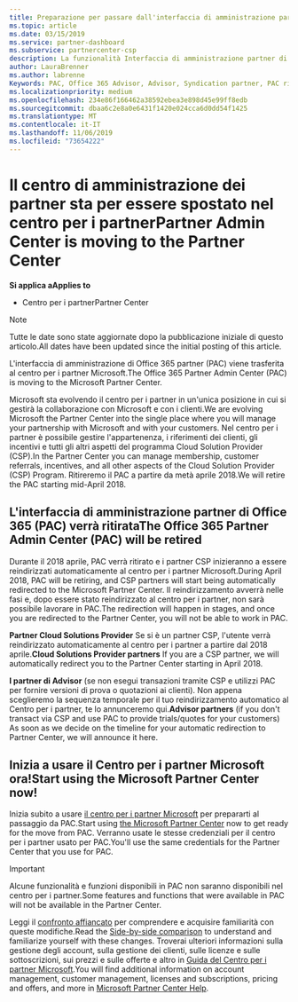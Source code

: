 ```yaml
---
title: Preparazione per passare dall'interfaccia di amministrazione partner al Centro per i partner | Centro per i partner
ms.topic: article
ms.date: 03/15/2019
ms.service: partner-dashboard
ms.subservice: partnercenter-csp
description: La funzionalità Interfaccia di amministrazione partner di Office 365 si sposta nel Centro per i partner.
author: LauraBrenner
ms.author: labrenne
Keywords: PAC, Office 365 Advisor, Advisor, Syndication partner, PAC ritiro, PAC ritiro
ms.localizationpriority: medium
ms.openlocfilehash: 234e86f166462a38592ebea3e898d45e99ff8edb
ms.sourcegitcommit: dbaa6c2e8a0e6431f1420e024cca6d0dd54f1425
ms.translationtype: MT
ms.contentlocale: it-IT
ms.lasthandoff: 11/06/2019
ms.locfileid: "73654222"
---
```

# <a name="partner-admin-center-is-moving-to-the-partner-center"></a><span data-ttu-id="ab3f6-104">Il centro di amministrazione dei partner sta per essere spostato nel centro per i partner</span><span class="sxs-lookup"><span data-stu-id="ab3f6-104">Partner Admin Center is moving to the Partner Center</span></span>

<span data-ttu-id="ab3f6-105">**Si applica a**</span><span class="sxs-lookup"><span data-stu-id="ab3f6-105">**Applies to**</span></span>

-  <span data-ttu-id="ab3f6-106">Centro per i partner</span><span class="sxs-lookup"><span data-stu-id="ab3f6-106">Partner Center</span></span>

> [!NOTE]  
>  <span data-ttu-id="ab3f6-107">Tutte le date sono state aggiornate dopo la pubblicazione iniziale di questo articolo.</span><span class="sxs-lookup"><span data-stu-id="ab3f6-107">All dates have been updated since the initial posting of this article.</span></span>

<span data-ttu-id="ab3f6-108">L'interfaccia di amministrazione di Office 365 partner (PAC) viene trasferita al centro per i partner Microsoft.</span><span class="sxs-lookup"><span data-stu-id="ab3f6-108">The Office 365 Partner Admin Center (PAC) is moving to the Microsoft Partner Center.</span></span>

<span data-ttu-id="ab3f6-109">Microsoft sta evolvendo il centro per i partner in un'unica posizione in cui si gestirà la collaborazione con Microsoft e con i clienti.</span><span class="sxs-lookup"><span data-stu-id="ab3f6-109">We are evolving Microsoft the Partner Center into the single place where you will manage your partnership with Microsoft and with your customers.</span></span> <span data-ttu-id="ab3f6-110">Nel centro per i partner è possibile gestire l'appartenenza, i riferimenti dei clienti, gli incentivi e tutti gli altri aspetti del programma Cloud Solution Provider (CSP).</span><span class="sxs-lookup"><span data-stu-id="ab3f6-110">In the Partner Center you can manage membership, customer referrals, incentives, and all other aspects of the Cloud Solution Provider (CSP) Program.</span></span> <span data-ttu-id="ab3f6-111">Ritireremo il PAC a partire da metà aprile 2018.</span><span class="sxs-lookup"><span data-stu-id="ab3f6-111">We will retire the PAC starting mid-April 2018.</span></span>

## <a name="the-office-365-partner-admin-center-pac-will-be-retired"></a><span data-ttu-id="ab3f6-112">L'interfaccia di amministrazione partner di Office 365 (PAC) verrà ritirata</span><span class="sxs-lookup"><span data-stu-id="ab3f6-112">The Office 365 Partner Admin Center (PAC) will be retired</span></span>

<span data-ttu-id="ab3f6-113">Durante il 2018 aprile, PAC verrà ritirato e i partner CSP inizieranno a essere reindirizzati automaticamente al centro per i partner Microsoft.</span><span class="sxs-lookup"><span data-stu-id="ab3f6-113">During April 2018, PAC will be retiring, and CSP partners will start being automatically redirected to the Microsoft Partner Center.</span></span> <span data-ttu-id="ab3f6-114">Il reindirizzamento avverrà nelle fasi e, dopo essere stato reindirizzato al centro per i partner, non sarà possibile lavorare in PAC.</span><span class="sxs-lookup"><span data-stu-id="ab3f6-114">The redirection will happen in stages, and once you are redirected to the Partner Center, you will not be able to work in PAC.</span></span> 

<span data-ttu-id="ab3f6-115">**Partner Cloud Solutions Provider** Se si è un partner CSP, l'utente verrà reindirizzato automaticamente al centro per i partner a partire dal 2018 aprile.</span><span class="sxs-lookup"><span data-stu-id="ab3f6-115">**Cloud Solutions Provider partners** If you are a CSP partner, we will automatically redirect you to the Partner Center starting in April 2018.</span></span> 

<span data-ttu-id="ab3f6-116">**I partner di Advisor** (se non esegui transazioni tramite CSP e utilizzi PAC per fornire versioni di prova o quotazioni ai clienti). Non appena sceglieremo la sequenza temporale per il tuo reindirizzamento automatico al Centro per i partner, te lo annunceremo qui.</span><span class="sxs-lookup"><span data-stu-id="ab3f6-116">**Advisor partners** (if you don't transact via CSP and use PAC to provide trials/quotes for your customers) As soon as we decide on the timeline for your automatic redirection to Partner Center, we will announce it here.</span></span> 


## <a name="start-using-the-microsoft-partner-center-now"></a><span data-ttu-id="ab3f6-117">Inizia a usare il Centro per i partner Microsoft ora!</span><span class="sxs-lookup"><span data-stu-id="ab3f6-117">Start using the Microsoft Partner Center now!</span></span>

<span data-ttu-id="ab3f6-118">Inizia subito a usare [il centro per i partner Microsoft](https://partnercenter.microsoft.com/) per prepararti al passaggio da PAC.</span><span class="sxs-lookup"><span data-stu-id="ab3f6-118">Start using [the Microsoft Partner Center](https://partnercenter.microsoft.com/)  now to get ready for the move from PAC.</span></span>  <span data-ttu-id="ab3f6-119">Verranno usate le stesse credenziali per il centro per i partner usato per PAC.</span><span class="sxs-lookup"><span data-stu-id="ab3f6-119">You'll use the same credentials for the Partner Center that you use for PAC.</span></span> 

> [!IMPORTANT]  
> <span data-ttu-id="ab3f6-120">Alcune funzionalità e funzioni disponibili in PAC non saranno disponibili nel centro per i partner.</span><span class="sxs-lookup"><span data-stu-id="ab3f6-120">Some features and functions that were available in PAC will not be available in the Partner Center.</span></span>

 <span data-ttu-id="ab3f6-121">Leggi il [confronto affiancato](moving-from-pac-to-pc.md) per comprendere e acquisire familiarità con queste modifiche.</span><span class="sxs-lookup"><span data-stu-id="ab3f6-121">Read the [Side-by-side comparison](moving-from-pac-to-pc.md) to understand and familiarize yourself with these changes.</span></span>  <span data-ttu-id="ab3f6-122">Troverai ulteriori informazioni sulla gestione degli account, sulla gestione dei clienti, sulle licenze e sulle sottoscrizioni, sui prezzi e sulle offerte e altro in [Guida del Centro per i partner Microsoft](https://partnercenter.microsoft.com/partner/help).</span><span class="sxs-lookup"><span data-stu-id="ab3f6-122">You will find additional information on account management, customer management, licenses and subscriptions, pricing and offers, and more in [Microsoft Partner Center Help](https://partnercenter.microsoft.com/partner/help).</span></span>

 